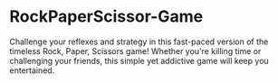 # RockPaperScissor-Game
Challenge your reflexes and strategy in this fast-paced version of the timeless Rock, Paper, Scissors game! Whether you're killing time or challenging your friends, this simple yet addictive game will keep you entertained.
